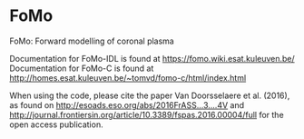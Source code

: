 # FoMo
FoMo: Forward modelling of coronal plasma

Documentation for FoMo-IDL is found at https://fomo.wiki.esat.kuleuven.be/ <br>
Documentation for FoMo-C is found at http://homes.esat.kuleuven.be/~tomvd/fomo-c/html/index.html

When using the code, please cite the paper Van Doorsselaere et al. (2016), as found on 
http://esoads.eso.org/abs/2016FrASS...3....4V and http://journal.frontiersin.org/article/10.3389/fspas.2016.00004/full for the open access publication.
